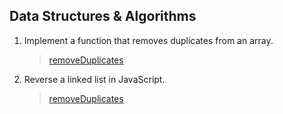 ## Data Structures & Algorithms
1. Implement a function that removes duplicates from an array. 

   > <a href="https://github.com/DhanteyUD/Playground/blob/main/removeDuplicates.js">removeDuplicates</a>

3. Reverse a linked list in JavaScript.

   > <a href="https://github.com/DhanteyUD/Playground/blob/main/reverseLinkedList.js">removeDuplicates</a>

